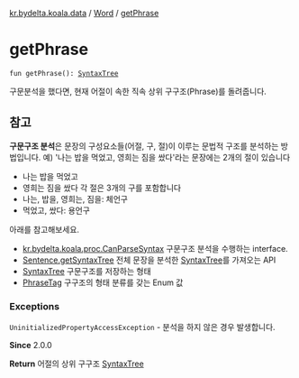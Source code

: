 [kr.bydelta.koala.data](../index.md) / [Word](index.md) / [getPhrase](./get-phrase.md)

# getPhrase

`fun getPhrase(): `[`SyntaxTree`](../-syntax-tree/index.md)

구문분석을 했다면, 현재 어절이 속한 직속 상위 구구조(Phrase)를 돌려줍니다.

## 참고

**구문구조 분석**은 문장의 구성요소들(어절, 구, 절)이 이루는 문법적 구조를 분석하는 방법입니다.
예) '나는 밥을 먹었고, 영희는 짐을 쌌다'라는 문장에는
2개의 절이 있습니다

* 나는 밥을 먹었고
* 영희는 짐을 쌌다
각 절은 3개의 구를 포함합니다
* 나는, 밥을, 영희는, 짐을: 체언구
* 먹었고, 쌌다: 용언구

아래를 참고해보세요.

* [kr.bydelta.koala.proc.CanParseSyntax](../../kr.bydelta.koala.proc/-can-syntax-parse.md) 구문구조 분석을 수행하는 interface.
* [Sentence.getSyntaxTree](../-sentence/get-syntax-tree.md) 전체 문장을 분석한 [SyntaxTree](../-syntax-tree/index.md)를 가져오는 API
* [SyntaxTree](../-syntax-tree/index.md) 구문구조를 저장하는 형태
* [PhraseTag](../../kr.bydelta.koala/-phrase-tag/index.md) 구구조의 형태 분류를 갖는 Enum 값

### Exceptions

`UninitializedPropertyAccessException` - 분석을 하지 않은 경우 발생합니다.

**Since**
2.0.0

**Return**
어절의 상위 구구조 [SyntaxTree](../-syntax-tree/index.md)


